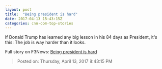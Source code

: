 ```yaml
---
layout: post
title:  "Being president is hard"
date: 2017-04-13 15:43:15Z
categories: cnn-com-top-stories
---
```


If Donald Trump has learned any big lesson in his 84 days as President, it's this: The job is way harder than it looks.


Full story on F3News: [Being president is hard](http://www.f3nws.com/n/WKSFNJ)

> Posted on: Thursday, April 13, 2017 8:43:15 PM
